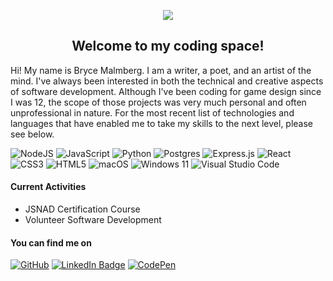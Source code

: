 <p align="center">
    <a href="https://git.io/streak-stats"><img src="https://streak-stats.demolab.com?user=bryceAM&theme=ambient-gradient&hide_border=true&mode=weekly"/></a>
</p>
<h2 align="center">Welcome to my coding space!</h2>

Hi! My name is Bryce Malmberg. I am a writer, a poet, and an artist of the mind. I've always been interested in both the technical and creative aspects of software development. Although I've been coding for game design since I was 12, the scope of those projects was very much personal and often unprofessional in nature. For the most recent list of technologies and languages that have enabled me to take my skills to the next level, please see below.

![NodeJS](https://img.shields.io/badge/node.js-6DA55F?style=for-the-badge&logo=node.js&logoColor=white)
![JavaScript](https://img.shields.io/badge/javascript-%23323330.svg?style=for-the-badge&logo=javascript&logoColor=%23F7DF1E)
![Python](https://img.shields.io/badge/python-3670A0?style=for-the-badge&logo=python&logoColor=ffdd54)
![Postgres](https://img.shields.io/badge/postgres-%23316192.svg?style=for-the-badge&logo=postgresql&logoColor=white)
![Express.js](https://img.shields.io/badge/express.js-%23404d59.svg?style=for-the-badge&logo=express&logoColor=%2361DAFB)
![React](https://img.shields.io/badge/react-%2320232a.svg?style=for-the-badge&logo=react&logoColor=%2361DAFB)
![CSS3](https://img.shields.io/badge/css3-%231572B6.svg?style=for-the-badge&logo=css3&logoColor=white)
![HTML5](https://img.shields.io/badge/html5-%23E34F26.svg?style=for-the-badge&logo=html5&logoColor=white)
![macOS](https://img.shields.io/badge/mac%20os-000000?style=for-the-badge&logo=macos&logoColor=F0F0F0)
![Windows 11](https://img.shields.io/badge/Windows%2011-%230079d5.svg?style=for-the-badge&logo=Windows%2011&logoColor=white)
![Visual Studio Code](https://img.shields.io/badge/Visual%20Studio%20Code-0078d7.svg?style=for-the-badge&logo=visual-studio-code&logoColor=white)

#### Current Activities
- JSNAD Certification Course
- Volunteer Software Development

#### You can find me on
[![GitHub](https://img.shields.io/badge/github-%23121011.svg?style=for-the-badge&logo=github&logoColor=white)](https://github.com/bryceAM/)
[![LinkedIn Badge](https://img.shields.io/badge/Linkedin-0e76a8?style=for-the-badge&logo=Linkedin&logoColor=white)](https://www.linkedin.com/in/brycemalmberg/)
[![CodePen](https://img.shields.io/badge/CodePen-white?style=for-the-badge&logo=codepen&logoColor=black)](https://codepen.io/b-a-m)

<!--
**bryceAM/bryceAM** is a ✨ _special_ ✨ repository because its `README.md` (this file) appears on your GitHub profile.
![Netlify](https://img.shields.io/badge/netlify-%23000000.svg?style=for-the-badge&logo=netlify&logoColor=#00C7B7)
![Render](https://img.shields.io/badge/Render-%46E3B7.svg?style=for-the-badge&logo=render&logoColor=white)
Here are some ideas to get you started:

- 🔭 I’m currently working on ...
- 🌱 I’m currently learning ...
- 👯 I’m looking to collaborate on ...
- 🤔 I’m looking for help with ...
- 💬 Ask me about ...
- 📫 How to reach me: ...
- 😄 Pronouns: ...
- ⚡ Fun fact: ...
-->
